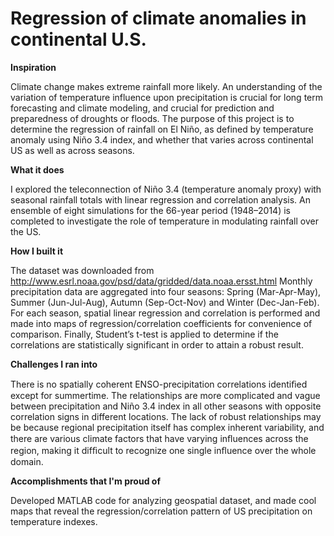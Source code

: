 # Regression of climate anomalies in continental U.S.
**Inspiration**

Climate change makes extreme rainfall more likely. An understanding of the variation of temperature influence upon precipitation is crucial for long term forecasting and climate modeling, and crucial for prediction and preparedness of droughts or floods. The purpose of this project is to determine the regression of rainfall on El Niño, as defined by temperature anomaly using Niño 3.4 index, and whether that varies across continental US as well as across seasons.

**What it does**

I explored the teleconnection of Niño 3.4 (temperature anomaly proxy) with seasonal rainfall totals with linear regression and correlation analysis. An ensemble of eight simulations for the 66-year period (1948–2014) is completed to investigate the role of temperature in modulating rainfall over the US.

**How I built it**

The dataset was downloaded from http://www.esrl.noaa.gov/psd/data/gridded/data.noaa.ersst.html Monthly precipitation data are aggregated into four seasons: Spring (Mar-Apr-May), Summer (Jun-Jul-Aug), Autumn (Sep-Oct-Nov) and Winter (Dec-Jan-Feb). For each season, spatial linear regression and correlation is performed and made into maps of regression/correlation coefficients for convenience of comparison. Finally, Student’s t-test is applied to determine if the correlations are statistically significant in order to attain a robust result.

**Challenges I ran into**

There is no spatially coherent ENSO-precipitation correlations identiﬁed except for summertime. The relationships are more complicated and vague between precipitation and Niño 3.4 index in all other seasons with opposite correlation signs in different locations. The lack of robust relationships may be because regional precipitation itself has complex inherent variability, and there are various climate factors that have varying inﬂuences across the region, making it difﬁcult to recognize one single inﬂuence over the whole domain.

**Accomplishments that I'm proud of**

Developed MATLAB code for analyzing geospatial dataset, and made cool maps that reveal the regression/correlation pattern of US precipitation on temperature indexes.
